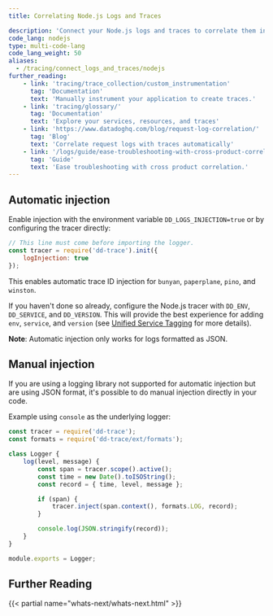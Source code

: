 ```yaml
---
title: Correlating Node.js Logs and Traces

description: 'Connect your Node.js logs and traces to correlate them in Datadog.'
code_lang: nodejs
type: multi-code-lang
code_lang_weight: 50
aliases:
  - /tracing/connect_logs_and_traces/nodejs
further_reading:
    - link: 'tracing/trace_collection/custom_instrumentation'
      tag: 'Documentation'
      text: 'Manually instrument your application to create traces.'
    - link: 'tracing/glossary/'
      tag: 'Documentation'
      text: 'Explore your services, resources, and traces'
    - link: 'https://www.datadoghq.com/blog/request-log-correlation/'
      tag: 'Blog'
      text: 'Correlate request logs with traces automatically'
    - link: '/logs/guide/ease-troubleshooting-with-cross-product-correlation/'
      tag: 'Guide'
      text: 'Ease troubleshooting with cross product correlation.'
---
```


## Automatic injection

Enable injection with the environment variable `DD_LOGS_INJECTION=true` or by configuring the tracer directly:

```javascript
// This line must come before importing the logger.
const tracer = require('dd-trace').init({
    logInjection: true
});
```

This enables automatic trace ID injection for `bunyan`, `paperplane`, `pino`, and `winston`.

If you haven't done so already, configure the Node.js tracer with `DD_ENV`, `DD_SERVICE`, and `DD_VERSION`. This will provide the best
experience for adding `env`, `service`, and `version` (see [Unified Service Tagging][1] for more details).

**Note**: Automatic injection only works for logs formatted as JSON.

## Manual injection

If you are using a logging library not supported for automatic injection but are using JSON format, it's possible to do manual injection directly in your code.

Example using `console` as the underlying logger:

```javascript
const tracer = require('dd-trace');
const formats = require('dd-trace/ext/formats');

class Logger {
    log(level, message) {
        const span = tracer.scope().active();
        const time = new Date().toISOString();
        const record = { time, level, message };

        if (span) {
            tracer.inject(span.context(), formats.LOG, record);
        }

        console.log(JSON.stringify(record));
    }
}

module.exports = Logger;
```

## Further Reading

{{< partial name="whats-next/whats-next.html" >}}

[1]: /getting_started/tagging/unified_service_tagging
